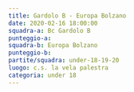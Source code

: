 ```yaml
---
title: Gardolo B - Europa Bolzano
date: 2020-02-16 18:00:00
squadra-a: Bc Gardolo B
punteggio-a: 
squadra-b: Europa Bolzano
punteggio-b: 
partite/squadra: under-18-19-20
luogo: c.s. la vela palestra
categoria: under 18
---
```

